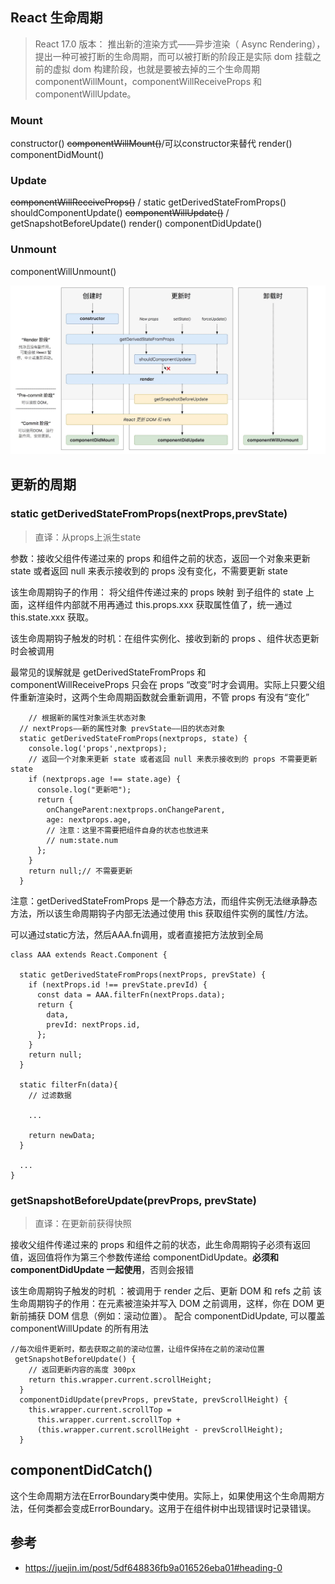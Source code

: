 ## React 生命周期
>React 17.0 版本： 推出新的渲染方式——异步渲染（ Async Rendering），提出一种可被打断的生命周期，而可以被打断的阶段正是实际 dom 挂载之前的虚拟 dom 构建阶段，也就是要被去掉的三个生命周期 componentWillMount，componentWillReceiveProps 和 componentWillUpdate。
### Mount

constructor()
<s>componentWillMount()</s>/可以constructor来替代
render()
componentDidMount()

### Update

<s>componentWillReceiveProps()</s> / static getDerivedStateFromProps()
shouldComponentUpdate()
<s>componentWillUpdate()</s> / getSnapshotBeforeUpdate()
render()
componentDidUpdate()

### Unmount

componentWillUnmount()


<img src='./img/React新生命周期.png'>

## 更新的周期

### static getDerivedStateFromProps(nextProps,prevState)
>直译：从props上派生state

参数：接收父组件传递过来的 props 和组件之前的状态，返回一个对象来更新 state 或者返回 null 来表示接收到的 props 没有变化，不需要更新 state

该生命周期钩子的作用： 将父组件传递过来的 props 映射 到子组件的 state 上面，这样组件内部就不用再通过 this.props.xxx 获取属性值了，统一通过 this.state.xxx 获取。

该生命周期钩子触发的时机：在组件实例化、接收到新的 props 、组件状态更新时会被调用

最常见的误解就是 getDerivedStateFromProps 和 componentWillReceiveProps 只会在 props “改变”时才会调用。实际上只要父组件重新渲染时，这两个生命周期函数就会重新调用，不管 props 有没有“变化”


```
 	// 根据新的属性对象派生状态对象    
  // nextProps——新的属性对象 prevState——旧的状态对象
  static getDerivedStateFromProps(nextprops, state) {
    console.log('props',nextprops);
    // 返回一个对象来更新 state 或者返回 null 来表示接收到的 props 不需要更新 state 
    if (nextprops.age !== state.age) {
      console.log("更新吧");
      return {
        onChangeParent:nextprops.onChangeParent,
        age: nextprops.age,
        // 注意：这里不需要把组件自身的状态也放进来
        // num:state.num
      };
    }
    return null;// 不需要更新
  }

```

注意：getDerivedStateFromProps 是一个静态方法，而组件实例无法继承静态方法，所以该生命周期钩子内部无法通过使用 this 获取组件实例的属性/方法。

可以通过static方法，然后AAA.fn调用，或者直接把方法放到全局
```
class AAA extends React.Component {

  static getDerivedStateFromProps(nextProps, prevState) {
    if (nextProps.id !== prevState.prevId) {
      const data = AAA.filterFn(nextProps.data);
      return {
        data,
        prevId: nextProps.id,
      };
    }
    return null;
  }
  
  static filterFn(data){
  	// 过滤数据
    
    ...
    
    return newData;
  }
  
  ...
}

```

### getSnapshotBeforeUpdate(prevProps, prevState)
>直译：在更新前获得快照

接收父组件传递过来的 props 和组件之前的状态，此生命周期钩子必须有返回值，返回值将作为第三个参数传递给 componentDidUpdate。**必须和 componentDidUpdate 一起使用**，否则会报错

该生命周期钩子触发的时机 ：被调用于 render 之后、更新 DOM 和 refs 之前
该生命周期钩子的作用：在元素被渲染并写入 DOM 之前调用，这样，你在 DOM 更新前捕获 DOM 信息（例如：滚动位置）。
配合 componentDidUpdate, 可以覆盖 componentWillUpdate 的所有用法

```
//每次组件更新时，都去获取之前的滚动位置，让组件保持在之前的滚动位置
 getSnapshotBeforeUpdate() {
    // 返回更新内容的高度 300px
    return this.wrapper.current.scrollHeight;
  }
  componentDidUpdate(prevProps, prevState, prevScrollHeight) {
    this.wrapper.current.scrollTop =
      this.wrapper.current.scrollTop +
      (this.wrapper.current.scrollHeight - prevScrollHeight);
  }

```

## componentDidCatch()

这个生命周期方法在ErrorBoundary类中使用。实际上，如果使用这个生命周期方法，任何类都会变成ErrorBoundary。这用于在组件树中出现错误时记录错误。

## 参考

- https://juejin.im/post/5df648836fb9a016526eba01#heading-0